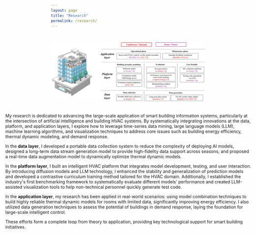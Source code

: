 ```yaml
---
layout: page
title: "Research"
permalink: /research/
---
```




<div style="display: flex; flex-direction: column; align-items: center;">
  <img src="/images/research_framework.png" alt="Framework" width="800" style="margin-top: 32px; margin-bottom: 24px;"/>
  <div style="display: inline-block; text-align: left; width: 800px;">
    <p>My research is dedicated to advancing the large-scale application of smart building information systems, particularly at the intersection of artificial intelligence and building HVAC systems. By systematically integrating innovations at the data, platform, and application layers, I explore how to leverage time-series data mining, large language models (LLM), machine learning algorithms, and visualization techniques to address core issues such as building energy efficiency, thermal dynamic modeling, and demand response.</p>
    <p>In the <strong>data layer</strong>, I developed a portable data collection system to reduce the complexity of deploying AI models, designed a long-term data stream generation model to provide high-fidelity data support across seasons, and proposed a real-time data augmentation model to dynamically optimize thermal dynamic models.</p>
    <p>In the <strong>platform layer</strong>, I built an intelligent HVAC platform that integrates model development, testing, and user interaction. By introducing diffusion models and LLM technology, I enhanced the stability and generalization of prediction models and developed a contrastive curriculum training method tailored for the HVAC domain. Additionally, I established the industry's first benchmarking framework to systematically evaluate different models' performance and created LLM-assisted visualization tools to help non-technical personnel quickly generate test code.</p>
    <p>In the <strong>application layer</strong>, my research has been applied in real-world scenarios: using model combination techniques to build highly reliable thermal dynamic models for rooms with limited data, significantly improving energy efficiency. I also utilized data generation techniques to assess the potential of buildings in demand response, laying the foundation for large-scale intelligent control.</p>
    <p>These efforts form a complete loop from theory to application, providing key technological support for smart building initiatives.</p>
  </div>
</div>
